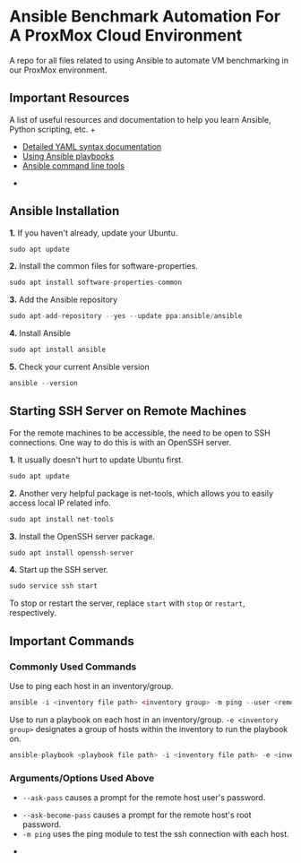# Ansible Benchmark Automation For A ProxMox Cloud Environment
A repo for all files related to using Ansible to automate VM benchmarking in our ProxMox environment.

## Important Resources
A list of useful resources and documentation to help you learn Ansible, Python scripting, etc.
+
* [Detailed YAML syntax documentation](https://docs.ansible.com/ansible/latest/reference_appendices/YAMLSyntax.html#)
* [Using Ansible playbooks](https://docs.ansible.com/ansible/latest/playbook_guide/index.html)
* [Ansible command line tools](https://docs.ansible.com/ansible/latest/command_guide/index.html)
-

## Ansible Installation
**1.** If you haven't already, update your Ubuntu.
```r
sudo apt update
```
**2.** Install the common files for software-properties.
```r
sudo apt install software-properties-common
```
**3.** Add the Ansible repository
```r
sudo apt-add-repository --yes --update ppa:ansible/ansible
```
**4.** Install Ansible
```r
sudo apt install ansible
```
**5.** Check your current Ansible version
```r
ansible --version
```

## Starting SSH Server on Remote Machines
For the remote machines to be accessible, the need to be open to SSH connections. One way to do this is with an OpenSSH server.

**1.** It usually doesn't hurt to update Ubuntu first.
```r
sudo apt update
```

**2.** Another very helpful package is net-tools, which allows you to easily access local IP related info.
```r
sudo apt install net-tools
```

**3.** Install the OpenSSH server package.
```r
sudo apt install openssh-server
```

**4.** Start up the SSH server.
```r
sudo service ssh start
```
To stop or restart the server, replace `start` with `stop` or `restart`, respectively.

## Important Commands
### Commonly Used Commands
Use to ping each host in an inventory/group.
```r
ansible -i <inventory file path> <inventory group> -m ping --user <remote host username> --ask-pass
```
Use to run a playbook on each host in an inventory/group. `-e <inventory group>` designates a group of hosts within the inventory to run the playbook on.
```r
ansible-playbook <playbook file path> -i <inventory file path> -e <inventory group> --user <remote host username> --ask-pass --ask-become-pass
```

### Arguments/Options Used Above
- `--ask-pass` causes a prompt for the remote host user's password.
* `--ask-become-pass` causes a prompt for the remote host's root password.
* `-m ping` uses the ping module to test the ssh connection with each host.
+
